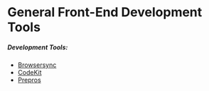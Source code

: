 # General Front-End Development Tools

##### Development Tools:

* [Browsersync](http://www.browsersync.io/)
* [CodeKit](http://incident57.com/codekit/)
* [Prepros](https://prepros.io/)

































 






